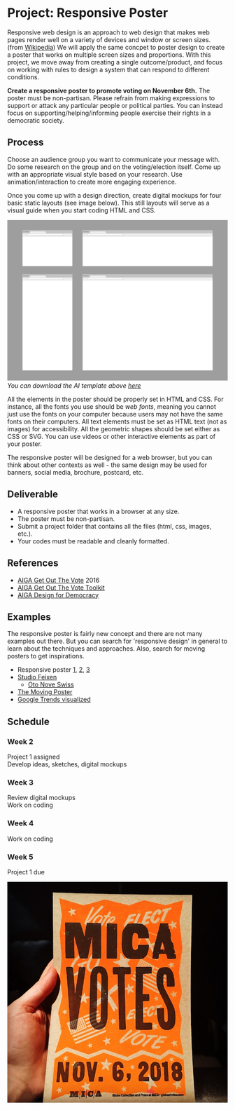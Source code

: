# Project: Responsive Poster

Responsive web design is an approach to web design that makes web pages render well on a variety of devices and window or screen sizes. (from [Wikipedia](https://en.wikipedia.org/wiki/Responsive_web_design)) We will apply the same concpet to poster design to create a poster that works on multiple screen sizes and proportions. With this project, we move away from creating a single outcome/product, and focus on working with rules to design a system that can respond to different conditions.

**Create a responsive poster to promote voting on November 6th.** The poster must be non-partisan. Please refrain from making expressions to support or attack any particular people or political parties. You can instead focus on supporting/helping/informing people exercise their rights in a democratic society.

## Process

Choose an audience group you want to communicate your message with. Do some research on the group and on the voting/election itself. Come up with an appropriate visual style based on your research. Use animation/interaction to create more engaging experience.

Once you come up with a design direction, create digital mockups for four basic static layouts (see image below). This still layouts will serve as a visual guide when you start coding HTML and CSS. 

![layout template](../images/responsive-poster-layout-template.png)
*You can download the AI template above [here](../files/responsive-poster-layout-template.ai)*

All the elements in the poster should be properly set in HTML and CSS. For instance, all the fonts you use should be *web fonts*, meaning you cannot just use the fonts on your computer because users may not have the same fonts on their computers. All text elements must be set as HTML text (not as images) for accessibility. All the geometric shapes should be set either as CSS or SVG. You can use videos or other interactive elements as part of your poster.

The responsive poster will be designed for a web browser, but you can think about other contexts as well - the same design may be used for banners, social media, brochure, postcard, etc.


## Deliverable
- A responsive poster that works in a browser at any size.
- The poster must be non-partisan.
- Submit a project folder that contains all the files (html, css, images, etc.).
- Your codes must be readable and cleanly formatted. 


## References
- [AIGA Get Out The Vote](https://www.aiga.org/vote) 2016
- [AIGA Get Out The Vote Toolkit](https://aigagotv.com)
- [AIGA Design for Democracy](https://www.aiga.org/design-for-democracy)


## Examples
The responsive poster is fairly new concept and there are not many examples out there. But you can search for 'responsive design' in general to learn about the techniques and approaches. Also, search for moving posters to get inspirations. 
- Responsive poster [1](https://www.instagram.com/p/BjULj9aj5ai/?taken-by=cdaein), [2](https://www.instagram.com/p/BjYbPgDBjSq/?taken-by=cdaein), [3](https://www.instagram.com/p/Bjze9JFDd3M/?taken-by=cdaein)
- [Studio Feixen](https://www.instagram.com/studiofeixen/)
  - [Oto Nove Swiss](http://www.otonoveswiss.co.uk)
- [The Moving Poster](http://www.themovingposter.com)
- [Google Trends visualized](https://trends.google.com/trends/hottrends/visualize?nrow=5&ncol=5)


## Schedule

### Week 2
Project 1 assigned  
Develop ideas, sketches, digital mockups

### Week 3
Review digital mockups  
Work on coding 

### Week 4
Work on coding

### Week 5
Project 1 due


![mica votes](../images/mica-votes.jpg)
